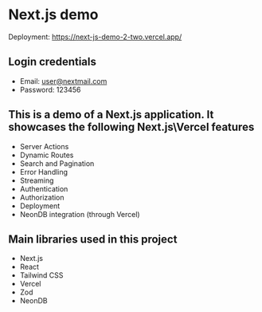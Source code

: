 # Next.js demo

Deployment: <https://next-js-demo-2-two.vercel.app/>

## Login credentials

- Email: <user@nextmail.com>
- Password: 123456

## This is a demo of a Next.js application. It showcases the following Next.js\Vercel features

- Server Actions
- Dynamic Routes
- Search and Pagination
- Error Handling
- Streaming
- Authentication
- Authorization
- Deployment
- NeonDB integration (through Vercel)

## Main libraries used in this project

- Next.js
- React
- Tailwind CSS
- Vercel
- Zod
- NeonDB
